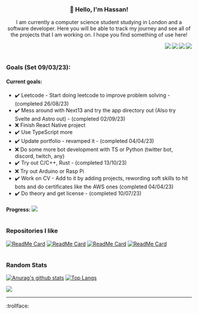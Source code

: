 <h3 align="center">👋 Hello, I'm Hassan!</h3>
<p align="center">I am currently a computer science student studying in London and a software developer. Here you will be able to track my journey and see all of the projects that I am working on. I hope you find something of use here!</p>

<a href="mailto:hassanjaved186@gmail.com"><img src="https://img.shields.io/badge/Gmail-D14836?style=for-the-badge&logo=gmail&logoColor=white" align=right></a><a href="https://www.linkedin.com/in/hassanjaved186/"><img src="https://img.shields.io/badge/LinkedIn-0077B5?style=for-the-badge&logo=linkedin&logoColor=white" align=right></a><a href="https://www.youtube.com/channel/UCUJiDUP8P0lsjKreaW45pdw"><img src="https://img.shields.io/badge/YouTube-FF0000?style=for-the-badge&logo=youtube&logoColor=white" align=right></a><a href="https://hassanj.dev"><img src="https://img.shields.io/badge/portfolio-0A0A0A?style=for-the-badge&logo=dev.to&logoColor=white" align=right></a> 

</br>

#

### Goals (Set 09/03/23):

#### Current goals:

- ✔️ Leetcode - Start doing leetcode to improve problem solving - (completed 26/08/23)
- ✔️ Mess around with Next13 and try the app directory out (Also try Svelte and Astro out) - (completed 02/09/23)
- ❌ Finish React Native project
- ✔️ Use TypeScript more
- ✔️ Update portfolio - revamped it - (completed 04/04/23)
- ❌ Do some more bot development with TS or Python (twitter bot, discord, twitch, any)
- ✔️ Try out C/C++, Rust - (completed 13/10/23)
- ❌ Try out Arduino or Rasp Pi
- ✔️ Work on CV - Add to it by adding projects, rewording soft skills to hit bots and do certificates like the AWS ones (completed 04/04/23)
- ✔️ Do theory and get license - (completed 10/07/23)

#### **Progress:** ![](https://us-central1-progress-markdown.cloudfunctions.net/progress/70)

#

### Repositories I like

[![ReadMe Card](https://github-readme-stats-git-masterrstaa-rickstaa.vercel.app/api/pin/?username=divizn&repo=discord-spotify-bot&hide_border=true&theme=dark&bg_color=0d1117)](https://github.com/divizn/discord-spotify-bot)
[![ReadMe Card](https://github-readme-stats-git-masterrstaa-rickstaa.vercel.app/api/pin/?username=divizn&repo=react-weather-app&hide_border=true&bg_color=0d1117&theme=dark)](https://github.com/divizn/react-weather-app)
[![ReadMe Card](https://github-readme-stats-git-masterrstaa-rickstaa.vercel.app/api/pin/?username=divizn&repo=clone-sites&hide_border=true&bg_color=0d1117&theme=dark)](https://github.com/divizn/clone-sites)
[![ReadMe Card](https://github-readme-stats-git-masterrstaa-rickstaa.vercel.app/api/pin/?username=divizn&repo=portfolio-site&hide_border=true&bg_color=0d1117&theme=dark)](https://github.com/divizn/portfolio-site/)

#

### Random Stats

[![Anurag's github stats](https://github-readme-stats-git-masterrstaa-rickstaa.vercel.app/api?username=divizn&count_private=true&hide_border=true&theme=dark&show_icons=true&bg_color=0d1117)](https://github.com/anuraghazra/github-readme-stats) 
[![Top Langs](https://github-readme-stats-git-masterrstaa-rickstaa.vercel.app/api/top-langs/?username=divizn&layout=donut&langs_count=8&theme=dark&hide_border=true&bg_color=0d1117)](https://github.com/anuraghazra/github-readme-stats)

![](https://komarev.com/ghpvc/?username=divizn)

---

:trollface:
